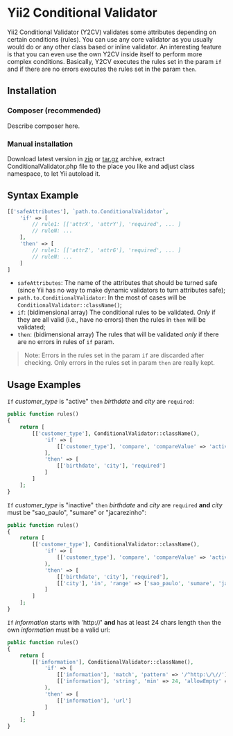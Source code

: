 Yii2 Conditional Validator
==========================

Yii2 Conditional Validator (Y2CV) validates some attributes depending on certain conditions (rules).
You can use any core validator as you usually would do or any other class based or inline validator.
An interesting feature is that you can even use the own Y2CV inside itself to perform more complex conditions.
Basically, Y2CV executes the rules set in the param `if` and if there are no errors executes the rules set in the param `then`.


## Installation

### Composer (recommended)

Describe composer here.

### Manual installation

Download latest version in [zip](https://github.com/kop/yii2-conditional-validator/zipball/master)
or [tar.gz](https://github.com/kop/yii2-conditional-validator/tarball/master) archive,
extract ConditionalValidator.php file to the place you like and adjust class namespace, to let Yii autoload it.


## Syntax Example

```php
[['safeAttributes'], `path.to.ConditionalValidator`,
    'if' => [
        // rule1: [['attrX', 'attrY'], 'required', ... ]
        // ruleN: ...
    ],
    'then' => [
        // rule1: [['attrZ', 'attrG'], 'required', ... ]
        // ruleN: ...
    ]
]
```

- `safeAttributes`: The name of the attributes that should be turned safe (since Yii has no way to make dynamic validators to turn attributes safe);
- `path.to.ConditionalValidator`: In the most of cases will be `ConditionalValidator::className()`;
- `if`: (bidimensional array) The conditional rules to be validated. *Only* if they are all valid (i.e., have no errors) then the rules in `then` will be validated;
- `then`: (bidimensional array) The rules that will be validated *only* if there are no errors in rules of `if` param.

> Note:
Errors in the rules set in the param `if` are discarded after checking. Only errors in the rules set in param `then` are really kept.


## Usage Examples

`If` *customer_type* is "active" `then` *birthdate* and *city* are `required`:
```php
public function rules()
{
    return [
        [['customer_type'], ConditionalValidator::className(),
            'if' => [
                [['customer_type'], 'compare', 'compareValue' => 'active']
            ],
            'then' => [
                [['birthdate', 'city'], 'required']
            ]
        ]
    ];
}
```

`If` *customer_type* is "inactive" `then` *birthdate* and *city* are `required` **and** *city* must be "sao_paulo", "sumare" or "jacarezinho":
```php
public function rules()
{
    return [
        [['customer_type'], ConditionalValidator::className(),
            'if' => [
                [['customer_type'], 'compare', 'compareValue' => 'active']
            ),
            'then' => [
                [['birthdate', 'city'], 'required'],
                [['city'], 'in', 'range' => ['sao_paulo', 'sumare', 'jacarezinho']]
            ]
        ]
    ];
}
```

`If` *information* starts with 'http://' **and** has at least 24 chars length `then` the own *information* must be a valid url:
```php
public function rules()
{
    return [
        [['information'], ConditionalValidator::className(),
            'if' => [
                [['information'], 'match', 'pattern' => '/^http:\/\//'],
                [['information'], 'string', 'min' => 24, 'allowEmpty' => false]
            ),
            'then' => [
                [['information'], 'url']
            ]
        ]
    ];
}
```